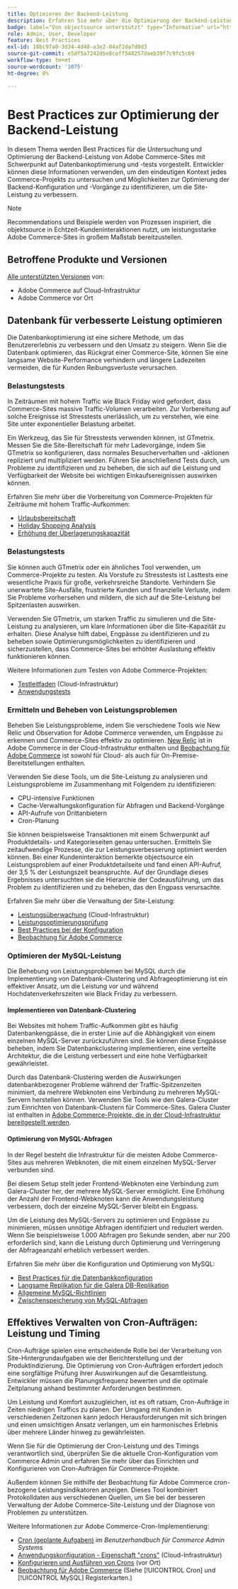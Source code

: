 ```yaml
---
title: Optimieren der Backend-Leistung
description: Erfahren Sie mehr über die Optimierung der Backend-Leistung von Adobe Commerce-Sites.
badge: label="Von objectsource unterstützt" type="Informative" url="https://objectsource.co.uk/" tooltip="objectsource"
role: Admin, User, Developer
feature: Best Practices
exl-id: 18bc97a0-3d34-4d48-a3e2-84af2da7d0d3
source-git-commit: e5df5a7242dbe8ceff548257daeb39f7c9fc5c69
workflow-type: tm+mt
source-wordcount: '1075'
ht-degree: 0%

---
```


# Best Practices zur Optimierung der Backend-Leistung

In diesem Thema werden Best Practices für die Untersuchung und Optimierung der Backend-Leistung von Adobe Commerce-Sites mit Schwerpunkt auf Datenbankoptimierung und -tests vorgestellt. Entwickler können diese Informationen verwenden, um den eindeutigen Kontext jedes Commerce-Projekts zu untersuchen und Möglichkeiten zur Optimierung der Backend-Konfiguration und -Vorgänge zu identifizieren, um die Site-Leistung zu verbessern.

>[!NOTE]
>
>Recommendations und Beispiele werden von Prozessen inspiriert, die objektsource in Echtzeit-Kundeninteraktionen nutzt, um leistungsstarke Adobe Commerce-Sites in großem Maßstab bereitzustellen.

## Betroffene Produkte und Versionen

[Alle unterstützten Versionen](../../../release/versions.md) von:

- Adobe Commerce auf Cloud-Infrastruktur
- Adobe Commerce vor Ort

## Datenbank für verbesserte Leistung optimieren

Die Datenbankoptimierung ist eine sichere Methode, um das Benutzererlebnis zu verbessern und den Umsatz zu steigern. Wenn Sie die Datenbank optimieren, das Rückgrat einer Commerce-Site, können Sie eine langsame Website-Performance verhindern und längere Ladezeiten vermeiden, die für Kunden Reibungsverluste verursachen.

### Belastungstests

In Zeiträumen mit hohem Traffic wie Black Friday wird gefordert, dass Commerce-Sites massive Traffic-Volumen verarbeiten. Zur Vorbereitung auf solche Ereignisse ist Stresstests unerlässlich, um zu verstehen, wie eine Site unter exponentieller Belastung arbeitet.

Ein Werkzeug, das Sie für Stresstests verwenden können, ist GTmetrix. Messen Sie die Site-Bereitschaft für mehr Ladevorgänge, indem Sie GTmetrix so konfigurieren, dass normales Besucherverhalten und -aktionen repliziert und multipliziert werden. Führen Sie anschließend Tests durch, um Probleme zu identifizieren und zu beheben, die sich auf die Leistung und Verfügbarkeit der Website bei wichtigen Einkaufsereignissen auswirken können.

Erfahren Sie mehr über die Vorbereitung von Commerce-Projekten für Zeiträume mit hohem Traffic-Aufkommen:

- [Urlaubsbereitschaft](https://experienceleague.adobe.com/docs/events/commerce-intelligence-webinar-recordings/2021/holiday-readiness.html)
- [Holiday Shopping Analysis](https://experienceleague.adobe.com/docs/commerce-business-intelligence/mbi/analyze/performance/holiday-season-perf.html)
- [Erhöhung der Überlagerungskapazität](https://experienceleague.adobe.com/docs/commerce-knowledge-base/kb/announcements/commerce-announcements/2021-holiday-surge-capacity-requests-for-magento-commerce-cloud.html)

### Belastungstests

Sie können auch GTmetrix oder ein ähnliches Tool verwenden, um Commerce-Projekte zu testen. Als Vorstufe zu Stresstests ist Lasttests eine wesentliche Praxis für große, verkehrsreiche Standorte. Verhindern Sie unerwartete Site-Ausfälle, frustrierte Kunden und finanzielle Verluste, indem Sie Probleme vorhersehen und mildern, die sich auf die Site-Leistung bei Spitzenlasten auswirken.

Verwenden Sie GTmetrix, um starken Traffic zu simulieren und die Site-Leistung zu analysieren, um klare Informationen über die Site-Kapazität zu erhalten. Diese Analyse hilft dabei, Engpässe zu identifizieren und zu beheben sowie Optimierungsmöglichkeiten zu identifizieren und sicherzustellen, dass Commerce-Sites bei erhöhter Auslastung effektiv funktionieren können.

Weitere Informationen zum Testen von Adobe Commerce-Projekten:

- [Testleitfaden](https://experienceleague.adobe.com/docs/commerce-cloud-service/user-guide/develop/test/guidance.html)  (Cloud-Infrastruktur)
- [Anwendungstests](https://developer.adobe.com/commerce/testing/guide/)

### Ermitteln und Beheben von Leistungsproblemen

Beheben Sie Leistungsprobleme, indem Sie verschiedene Tools wie New Relic und Observation for Adobe Commerce verwenden, um Engpässe zu erkennen und Commerce-Sites effektiv zu optimieren. [New Relic](https://experienceleague.adobe.com/docs/commerce-cloud-service/user-guide/monitor/new-relic/new-relic-service.html) ist in Adobe Commerce in der Cloud-Infrastruktur enthalten und [Beobachtung für Adobe Commerce](/help/tools/observation-for-adobe-commerce/intro.md) ist sowohl für Cloud- als auch für On-Premise-Bereitstellungen enthalten.

Verwenden Sie diese Tools, um die Site-Leistung zu analysieren und Leistungsprobleme im Zusammenhang mit Folgendem zu identifizieren:

- CPU-intensive Funktionen
- Cache-Verwaltungskonfiguration für Abfragen und Backend-Vorgänge
- API-Aufrufe von Drittanbietern
- Cron-Planung

Sie können beispielsweise Transaktionen mit einem Schwerpunkt auf Produktdetails- und Kategorieseiten genau untersuchen. Ermitteln Sie zeitaufwendige Prozesse, die zur Leistungsverbesserung optimiert werden können. Bei einer Kundeninteraktion bemerkte objectsource ein Leistungsproblem auf einer Produktdetailseite und fand einen API-Aufruf, der 3,5 % der Leistungszeit beanspruchte. Auf der Grundlage dieses Ergebnisses untersuchten sie die Hierarchie der Codeausführung, um das Problem zu identifizieren und zu beheben, das den Engpass verursachte.

Erfahren Sie mehr über die Verwaltung der Site-Leistung:

- [Leistungsüberwachung](https://experienceleague.adobe.com/docs/commerce-cloud-service/user-guide/monitor/performance.html) (Cloud-Infrastruktur)
- [Leistungsoptimierungsprüfung](/help/implementation-playbook/infrastructure/performance/recommendations.md)
- [Best Practices bei der Konfiguration](/help/performance/configuration.md)
- [Beobachtung für Adobe Commerce](/help/tools/observation-for-adobe-commerce/intro.md)

### Optimieren der MySQL-Leistung

Die Behebung von Leistungsproblemen bei MySQL durch die Implementierung von Datenbank-Clustering und Abfrageoptimierung ist ein effektiver Ansatz, um die Leistung vor und während Hochdatenverkehrszeiten wie Black Friday zu verbessern.

#### Implementieren von Datenbank-Clustering

Bei Websites mit hohem Traffic-Aufkommen gibt es häufig Datenbankengpässe, die in erster Linie auf die Abhängigkeit von einem einzelnen MySQL-Server zurückzuführen sind. Sie können diese Engpässe beheben, indem Sie Datenbankclustering implementieren, eine verteilte Architektur, die die Leistung verbessert und eine hohe Verfügbarkeit gewährleistet.

Durch das Datenbank-Clustering werden die Auswirkungen datenbankbezogener Probleme während der Traffic-Spitzenzeiten minimiert, da mehrere Webknoten eine Verbindung zu mehreren MySQL-Servern herstellen können. Verwenden Sie Tools wie den Galera-Cluster zum Einrichten von Datenbank-Clustern für Commerce-Sites. Galera Cluster ist enthalten in [Adobe Commerce-Projekte, die in der Cloud-Infrastruktur bereitgestellt werden](https://experienceleague.adobe.com/docs/commerce-operations/implementation-playbook/infrastructure/cloud/technology.html).

#### Optimierung von MySQL-Abfragen

In der Regel besteht die Infrastruktur für die meisten Adobe Commerce-Sites aus mehreren Webknoten, die mit einem einzelnen MySQL-Server verbunden sind.

Bei diesem Setup stellt jeder Frontend-Webknoten eine Verbindung zum Galera-Cluster her, der mehrere MySQL-Server ermöglicht. Eine Erhöhung der Anzahl der Frontend-Webknoten kann die Anwendungsleistung verbessern, doch der einzelne MySQL-Server bleibt ein Engpass.

Um die Leistung des MySQL-Servers zu optimieren und Engpässe zu minimieren, müssen unnötige Abfragen identifiziert und reduziert werden. Wenn Sie beispielsweise 1.000 Abfragen pro Sekunde senden, aber nur 200 erforderlich sind, kann die Leistung durch Optimierung und Verringerung der Abfrageanzahl erheblich verbessert werden.

Erfahren Sie mehr über die Konfiguration und Optimierung von MySQL:

- [Best Practices für die Datenbankkonfiguration](https://experienceleague.adobe.com/docs/commerce-operations/implementation-playbook/best-practices/planning/database-on-cloud.html)
- [Langsame Replikation für die Galera DB-Replikation](https://experienceleague.adobe.com/docs/commerce-learn/tutorials/backend-development/galera-db-slow-replication.html)
- [Allgemeine MySQL-Richtlinien](/help/installation/prerequisites/database/mysql.md)
- [Zwischenspeicherung von MySQL-Abfragen](https://experienceleague.adobe.com/docs/commerce-learn/tutorials/backend-development/mysql-query-cache.html)

## Effektives Verwalten von Cron-Aufträgen: Leistung und Timing

Cron-Aufträge spielen eine entscheidende Rolle bei der Verarbeitung von Site-Hintergrundaufgaben wie der Berichterstellung und der Produktindizierung. Die Optimierung von Cron-Aufträgen erfordert jedoch eine sorgfältige Prüfung ihrer Auswirkungen auf die Gesamtleistung. Entwickler müssen die Planungsfrequenz bewerten und die optimale Zeitplanung anhand bestimmter Anforderungen bestimmen.

Um Leistung und Komfort auszugleichen, ist es oft ratsam, Cron-Aufträge in Zeiten niedrigen Traffics zu planen. Der Umgang mit Kunden in verschiedenen Zeitzonen kann jedoch Herausforderungen mit sich bringen und einen umsichtigen Ansatz verlangen, um ein harmonisches Erlebnis über mehrere Länder hinweg zu gewährleisten.

Wenn Sie für die Optimierung der Cron-Leistung und des Timings verantwortlich sind, überprüfen Sie die aktuelle Cron-Konfiguration vom Commerce Admin und erfahren Sie mehr über das Einrichten und Konfigurieren von Cron-Aufträgen für Commerce-Projekte.

Außerdem können Sie mithilfe der Beobachtung für Adobe Commerce cron-bezogene Leistungsindikatoren anzeigen. Dieses Tool kombiniert Protokolldaten aus verschiedenen Quellen, um Sie bei der besseren Verwaltung der Adobe Commerce-Site-Leistung und der Diagnose von Problemen zu unterstützen.

Weitere Informationen zur Adobe Commerce-Cron-Implementierung:

- [Cron (geplante Aufgaben)](https://experienceleague.adobe.com/docs/commerce-admin/systems/tools/cron.html) im _Benutzerhandbuch für Commerce Admin Systems_
- [Anwendungskonfiguration - Eigenschaft &quot;crons&quot;](https://experienceleague.adobe.com/docs/commerce-cloud-service/user-guide/configure/app/properties/crons-property.html) (Cloud-Infrastruktur)
- [Konfigurieren und Ausführen von Crons](https://experienceleague.adobe.com/docs/commerce-cloud-service/user-guide/configure/app/properties/crons-property.html) (vor Ort)
- [Beobachtung für Adobe Commerce](https://experienceleague.adobe.com/docs/commerce-operations/tools/observation-for-adobe-commerce/intro.html) (Siehe [!UICONTROL Cron] und [!UICONTROL MySQL] Registerkarten.)
